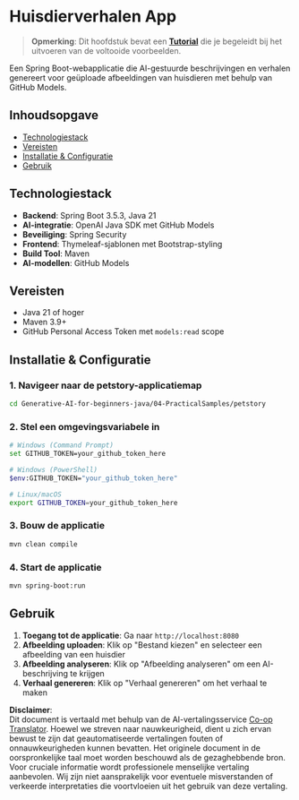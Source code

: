 <!--
CO_OP_TRANSLATOR_METADATA:
{
  "original_hash": "69dffd84127360d3f9446b89de471abe",
  "translation_date": "2025-07-21T20:06:49+00:00",
  "source_file": "04-PracticalSamples/petstory/README.md",
  "language_code": "nl"
}
-->
# Huisdierverhalen App

>**Opmerking**: Dit hoofdstuk bevat een [**Tutorial**](./TUTORIAL.md) die je begeleidt bij het uitvoeren van de voltooide voorbeelden.

Een Spring Boot-webapplicatie die AI-gestuurde beschrijvingen en verhalen genereert voor geüploade afbeeldingen van huisdieren met behulp van GitHub Models.

## Inhoudsopgave

- [Technologiestack](../../../../04-PracticalSamples/petstory)
- [Vereisten](../../../../04-PracticalSamples/petstory)
- [Installatie & Configuratie](../../../../04-PracticalSamples/petstory)
- [Gebruik](../../../../04-PracticalSamples/petstory)

## Technologiestack

- **Backend**: Spring Boot 3.5.3, Java 21
- **AI-integratie**: OpenAI Java SDK met GitHub Models
- **Beveiliging**: Spring Security
- **Frontend**: Thymeleaf-sjablonen met Bootstrap-styling
- **Build Tool**: Maven
- **AI-modellen**: GitHub Models

## Vereisten

- Java 21 of hoger
- Maven 3.9+
- GitHub Personal Access Token met `models:read` scope

## Installatie & Configuratie

### 1. Navigeer naar de petstory-applicatiemap
```bash
cd Generative-AI-for-beginners-java/04-PracticalSamples/petstory
```

### 2. Stel een omgevingsvariabele in
   ```bash
   # Windows (Command Prompt)
   set GITHUB_TOKEN=your_github_token_here
   
   # Windows (PowerShell)
   $env:GITHUB_TOKEN="your_github_token_here"
   
   # Linux/macOS
   export GITHUB_TOKEN=your_github_token_here
   ```

### 3. Bouw de applicatie
```bash
mvn clean compile
```

### 4. Start de applicatie
```bash
mvn spring-boot:run
```

## Gebruik

1. **Toegang tot de applicatie**: Ga naar `http://localhost:8080`
2. **Afbeelding uploaden**: Klik op "Bestand kiezen" en selecteer een afbeelding van een huisdier
3. **Afbeelding analyseren**: Klik op "Afbeelding analyseren" om een AI-beschrijving te krijgen
4. **Verhaal genereren**: Klik op "Verhaal genereren" om het verhaal te maken

**Disclaimer**:  
Dit document is vertaald met behulp van de AI-vertalingsservice [Co-op Translator](https://github.com/Azure/co-op-translator). Hoewel we streven naar nauwkeurigheid, dient u zich ervan bewust te zijn dat geautomatiseerde vertalingen fouten of onnauwkeurigheden kunnen bevatten. Het originele document in de oorspronkelijke taal moet worden beschouwd als de gezaghebbende bron. Voor cruciale informatie wordt professionele menselijke vertaling aanbevolen. Wij zijn niet aansprakelijk voor eventuele misverstanden of verkeerde interpretaties die voortvloeien uit het gebruik van deze vertaling.